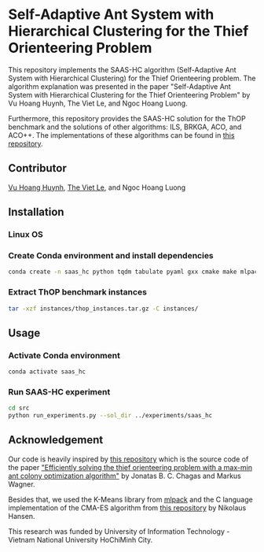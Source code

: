 # Self-Adaptive Ant System with Hierarchical Clustering for the Thief Orienteering Problem
This repository implements the SAAS-HC algorithm (Self-Adaptive Ant System with Hierarchical Clustering) for the Thief Orienteering problem. The algorithm explanation was presented in the paper "Self-Adaptive Ant System with Hierarchical Clustering for the Thief Orienteering Problem" by Vu Hoang Huynh, The Viet Le, and Ngoc Hoang Luong.

Furthermore, this repository provides the SAAS-HC solution for the ThOP benchmark and the solutions of other algorithms: ILS, BRKGA, ACO, and ACO++. The implementations of these algorithms can be found in [this repository](https://github.com/jonatasbcchagas/acoplusplus_thop).
## Contributor
[Vu Hoang Huynh](https://github.com/vuhh2002), [The Viet Le](https://github.com/LETHEVIET/), and Ngoc Hoang Luong
## Installation
### Linux OS 
### Create Conda environment and install dependencies
```bash
conda create -n saas_hc python tqdm tabulate pyaml gxx cmake make mlpack cereal 
``` 
### Extract ThOP benchmark instances
```bash
tar -xzf instances/thop_instances.tar.gz -C instances/
```
### 
## Usage
### Activate Conda environment
```bash
conda activate saas_hc
```
### Run SAAS-HC experiment
```bash
cd src
python run_experiments.py --sol_dir ../experiments/saas_hc
```
## Acknowledgement
Our code is heavily inspired by [this repository](https://github.com/jonatasbcchagas/acoplusplus_thop) which is the source code of the paper ["Efficiently solving the thief orienteering problem with a max-min ant colony optimization algorithm"](https://link.springer.com/article/10.1007/s11590-021-01824-y) by Jonatas B. C. Chagas and Markus Wagner.

Besides that, we used the K-Means library from [mlpack](https://github.com/mlpack/mlpack) and the C language implementation of the CMA-ES algorithm from [this repository](https://github.com/CMA-ES/c-cmaes) by Nikolaus Hansen.

This research was funded by University of Information Technology - Vietnam National University HoChiMinh City.
